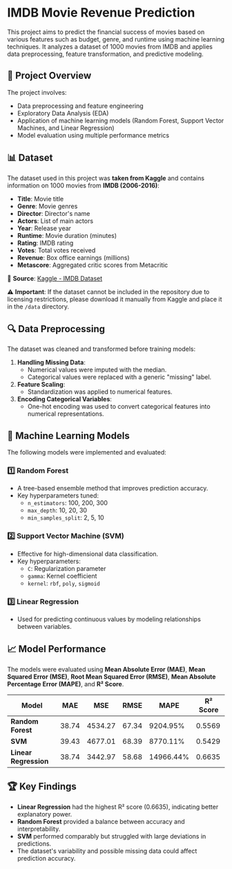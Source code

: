 # IMDB Movie Revenue Prediction

This project aims to predict the financial success of movies based on various features such as budget, genre, and runtime using machine learning techniques. It analyzes a dataset of 1000 movies from IMDB and applies data preprocessing, feature transformation, and predictive modeling.

## 📌 Project Overview

The project involves:
- Data preprocessing and feature engineering
- Exploratory Data Analysis (EDA)
- Application of machine learning models (Random Forest, Support Vector Machines, and Linear Regression)
- Model evaluation using multiple performance metrics

## 📊 Dataset

The dataset used in this project was **taken from Kaggle** and contains information on 1000 movies from **IMDB (2006-2016)**:
- **Title**: Movie title
- **Genre**: Movie genres
- **Director**: Director's name
- **Actors**: List of main actors
- **Year**: Release year
- **Runtime**: Movie duration (minutes)
- **Rating**: IMDB rating
- **Votes**: Total votes received
- **Revenue**: Box office earnings (millions)
- **Metascore**: Aggregated critic scores from Metacritic

🔗 **Source**: [Kaggle - IMDB Dataset]([https://www.kaggle.com/datasets/PromptCloudHQ/imdb-data](https://www.kaggle.com/datasets/harshitshankhdhar/imdb-dataset-of-top-1000-movies-and-tv-shows))

⚠ **Important**: If the dataset cannot be included in the repository due to licensing restrictions, please download it manually from Kaggle and place it in the `/data` directory.

## 🔍 Data Preprocessing

The dataset was cleaned and transformed before training models:
1. **Handling Missing Data**: 
   - Numerical values were imputed with the median.
   - Categorical values were replaced with a generic "missing" label.
2. **Feature Scaling**:
   - Standardization was applied to numerical features.
3. **Encoding Categorical Variables**:
   - One-hot encoding was used to convert categorical features into numerical representations.

## 🤖 Machine Learning Models

The following models were implemented and evaluated:

### 1️⃣ **Random Forest**
- A tree-based ensemble method that improves prediction accuracy.
- Key hyperparameters tuned:
  - `n_estimators`: 100, 200, 300
  - `max_depth`: 10, 20, 30
  - `min_samples_split`: 2, 5, 10

### 2️⃣ **Support Vector Machine (SVM)**
- Effective for high-dimensional data classification.
- Key hyperparameters:
  - `C`: Regularization parameter
  - `gamma`: Kernel coefficient
  - `kernel`: `rbf`, `poly`, `sigmoid`

### 3️⃣ **Linear Regression**
- Used for predicting continuous values by modeling relationships between variables.

## 📈 Model Performance

The models were evaluated using **Mean Absolute Error (MAE)**, **Mean Squared Error (MSE)**, **Root Mean Squared Error (RMSE)**, **Mean Absolute Percentage Error (MAPE)**, and **R² Score**.

| Model              | MAE  | MSE   | RMSE  | MAPE   | R² Score |
|-------------------|------|------|------|--------|---------|
| **Random Forest** | 38.74 | 4534.27 | 67.34 | 9204.95% | 0.5569 |
| **SVM**          | 39.43 | 4677.01 | 68.39 | 8770.11% | 0.5429 |
| **Linear Regression** | 38.74 | 3442.97 | 58.68 | 14966.44% | 0.6635 |

## 🏆 Key Findings
- **Linear Regression** had the highest R² score (0.6635), indicating better explanatory power.
- **Random Forest** provided a balance between accuracy and interpretability.
- **SVM** performed comparably but struggled with large deviations in predictions.
- The dataset's variability and possible missing data could affect prediction accuracy.

